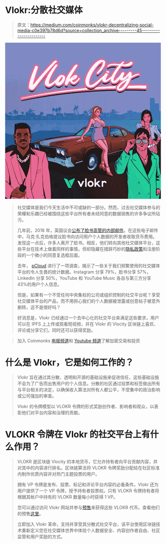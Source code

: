 # Vlokr:分散社交媒体

> 原文：<https://medium.com/coinmonks/vlokr-decentralizing-social-media-c0e397b78d6d?source=collection_archive---------45----------------------->

![](img/576b146479e502f4e2c6dbb4c2f23d8e.png)

> 社交媒体是我们今天生活中不可或缺的一部分。然而，过去社交媒体参与的荣耀和乐趣已经被围绕这些平台所有者未经同意的数据销售的许多争议所玷污。
> 
> 几年前，2018 年，英国议会[公布了脸书高管的内部邮件](https://www.forbes.com/sites/kalevleetaru/2018/12/15/what-does-it-mean-for-social-media-platforms-to-sell-our-data/?sh=6413c7272d6c)。在这些电子邮件中，马克·扎克伯格提议脸书向访问用户个人数据的开发者收取货币费用。发现这一点后，许多人离开了脸书。相反，他们转向其他社交媒体平台，这些平台在技术上做着同样的事情，但却隐藏在措辞巧妙的[隐私政策](https://www.security.org/resources/data-tech-companies-have/)和注册阶段的一个微小的同意复选框后面。
> 
> 去年， [pCloud](https://blog.pcloud.com/invasive-apps/) 进行了一项调查，揭示了一些关于我们频繁使用的社交媒体平台的令人生畏的统计数据。Instagram 分享 79%，脸书分享 57%，LinkedIn 分享 50%，YouTube 和 YouTube Music 各自与第三方分享 43%的用户个人信息。
> 
> 但是，如果有一个不受任何中央集权的公司或组织控制的社交平台呢？享受社交媒体平台的产品，而不用担心我们的个人数据被泄露或创意帖子被意外删除，这不是很好吗？
> 
> 好消息是，Vlokr 已经通过一个去中心化的社交平台来满足这些要求，用户可以在 IPFS 上上传或观看短视频，并在 Vlokr 的 Vlocity 区块链上喜欢、评论或分享它们，同时还可以获得奖励。

> 加入 Coinmonks [电报频道](https://t.me/coincodecap)和 [Youtube 频道](https://www.youtube.com/c/coinmonks/videos)了解加密交易和投资

# 什么是 Vlokr，它是如何工作的？

> Vlokr 旨在通过其分散、透明和开源的基础设施来促进信任，这些基础设施不会为了广告而出售用户的个人信息。分散的社区通过投票和标签做出所有与平台相关的决定，以确保收入算法对所有人都公平，不受集中的政治影响或公司强加的审查。
> 
> Vlokr 的令牌模型以 VLOKR 令牌的形式奖励创作者、影响者和观众，以表彰他们对平台内容和治理的贡献。

# VLOKR 令牌在 Vlokr 的社交平台上有什么作用？

> VLOKR 是区块链 Vlocity 的本地货币，它允许持有者向平台贡献内容，并对其中的内容进行排名。区块链算法将 VLOKR 令牌奖励分配给在社区标准内制作优质内容并对热门主题投票的用户。
> 
> 拥有 VP 令牌是发布、投票、标记和评论平台内容的必备条件。Vlokr 还为用户提供了一个 VP 令牌，授予持有者投票权。只有 VLOKR 令牌持有者将根据其帐户中持有的 VLOKR 数量每小时获得 1 VP。
> 
> 您可以通过访问 Vlokr 网站并参与[预售](https://www.pinksale.finance/#/launchpad/0xD41A5bbEd409ec239A597A6b0D10498F34E9cADc?chain=BSC)来获得这些 VLOKR 代币。查看他们的预售[这里](https://www.pinksale.finance/launchpad/0xD41A5bbEd409ec239A597A6b0D10498F34E9cADc?chain=BSC)。
> 
> 立即加入 Vlokr 革命，支持并享受其分散式社交平台，该平台使用区块链技术重新定义您在社交媒体世界中体验个人数据安全、内容创作者自由、社区监管和用户奖励的方式。